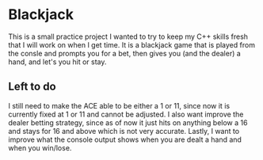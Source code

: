 # Blackjack

This is a small practice project I wanted to try to keep my C++ skills fresh that I will work on when I get time. It is a blackjack game that is played from the consle and prompts you for a bet, then gives you (and the dealer) a hand, and let's you hit or stay. 

## Left to do

I still need to make the ACE able to be either a 1 or 11, since now it is currently fixed at 1 or 11 and cannot be adjusted. I also want improve the dealer betting strategy, since as of now it just hits on anything below a 16 and stays for 16 and above which is not very accurate. Lastly, I want to improve what the console output shows when you are dealt a hand and when you win/lose.
